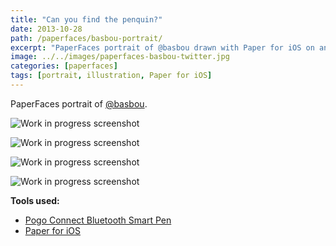 ```yaml
---
title: "Can you find the penquin?"
date: 2013-10-28
path: /paperfaces/basbou-portrait/
excerpt: "PaperFaces portrait of @basbou drawn with Paper for iOS on an iPad."
image: ../../images/paperfaces-basbou-twitter.jpg
categories: [paperfaces]
tags: [portrait, illustration, Paper for iOS]
---
```


PaperFaces portrait of [@basbou](https://twitter.com/basbou).

![Work in progress screenshot](../../images/paperfaces-basbou-process-1-lg.jpg)

![Work in progress screenshot](../../images/paperfaces-basbou-process-2-lg.jpg)

![Work in progress screenshot](../../images/paperfaces-basbou-process-3-lg.jpg)

![Work in progress screenshot](../../images/paperfaces-basbou-process-4-lg.jpg)

**Tools used:**

- [Pogo Connect Bluetooth Smart Pen](https://www.amazon.com/gp/product/B009K448L4/ref=as_li_ss_tl?ie=UTF8&camp=1789&creative=390957&creativeASIN=B009K448L4&linkCode=as2&tag=mademist-20)
- [Paper for iOS](https://paper.bywetransfer.com/)

